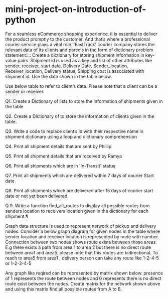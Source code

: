 # mini-project-on-introduction-of-python
For a seamless eCommerce shopping experience, it is essential to deliver the product promptly to the customer. And that’s where a professional courier service plays a vital role. 'FastTrack' courier company stores the relevant data of its clients and parcels in the form of dictionary
problem statement::::
 Create a dictionary for storing shipment information in key-value pairs. Shipment id is used as a key and list of other attributes like sender, receiver, start date, Delivery Date, Sender_location, Receiver_location, Delivery status, Shipping cost is associated with shipment id. Use the data shown in the table below.
 
Use below table to refer to client’s data. Please note that a client can be a sender or receiver.
 
Q1. Create a Dictionary of lists to store the information of shipments given in the table

Q2. Create a Dictionary of to store the information of clients given in the table.

Q3. Write a code to replace client’s id with their respective name in shipment dictionary using a loop and dictionary comprehension

Q4. Print all shipment details that are sent by Phillip

Q5. Print all shipment details that are received by Ramya

Q6. Print all shipments which are in 'In-Transit' status

Q7. Print all shipments which are delivered within 7 days of courier Start date

Q8. Print all shipments which are delivered after 15 days of courier start date or not yet been delivered.

Q 9. Write a function find_all_routes to display all possible routes from senders location to receivers location given in the dictionary for each shipment.¶

Graph data structure is used to represent network of pickup and delivery nodes. Consider a below graph diagram for given nodes in the table where sender location and receiver location is represented by node with number.
Connection between two nodes shows route exists between those areas. E.g there exists a path from area 1 to area 2 but there is no direct route between area1 and area5. please note that this routes are bidirectional.
To reach to area5 from area1 , delivery person can take any route like 1-2-4-5 or 1-2-3-4-5


 
Any graph like reqired can be represented by matrix shown below. presence of 1 represents the route between nodes and 0 represents there is no direct route exist between the nodes. Create matrix for the network shown above and using this matrix find all possible routes from A to B. 
 
